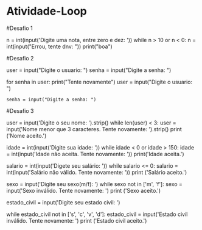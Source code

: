 # Atividade-Loop

#Desafio 1

n = int(input('Digite uma nota, entre zero e dez: '))
 while n > 10 or n < 0:
    n = int(input("Errou, tente dnv: "))
 print("boa")

#Desafio 2

user = input("Digite o usuario: ")
senha = input("Digite a senha: ")

for senha in user:
    print("Tente novamente")
    user = input("Digite o usuario: ")

    senha = input("Digite a senha: ")

#Desafio 3

user = input('Digite o seu nome: ').strip()
while len(user) < 3:
    user = input('Nome menor que 3 caracteres. Tente novamente: ').strip()
print ('Nome aceito.')

idade = int(input('Digite sua idade: '))
while idade < 0 or idade > 150:
    idade = int(input('Idade não aceita. Tente novamente: '))
print('Idade aceita.')

salario = int(input('Digete seu salário: '))
while salario <= 0:
    salario = int(input('Salário não válido. Tente novamente: '))
print ('Salário aceito.')

sexo = input('Digite seu sexo(m/f): ')
while sexo not in ['m', 'f']:
    sexo = input('Sexo inválido. Tente novamente: ')
print ('Sexo aceito.')

estado_civil = input('Digite seu estado civil: ')

while estado_civil not in ['s', 'c', 'v', 'd']:
    estado_civil = input('Estado civil inválido. Tente novamente: ')
print ('Estado civil aceito.')
